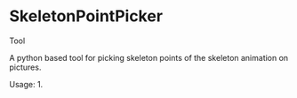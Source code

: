 # SkeletonPointPicker
Tool

A python based tool for picking skeleton points of the skeleton animation on pictures.

Usage:
  1. 
